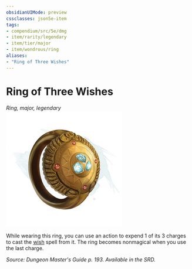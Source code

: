 ```yaml
---
obsidianUIMode: preview
cssclasses: json5e-item
tags:
- compendium/src/5e/dmg
- item/rarity/legendary
- item/tier/major
- item/wondrous/ring
aliases: 
- "Ring of Three Wishes"
---
```

# Ring of Three Wishes
*Ring, major, legendary*  
![](4-Resources/Compendium/items/img/ring-of-three-wishes.webp#right)  


While wearing this ring, you can use an action to expend 1 of its 3 charges to cast the [wish](4-Resources/Compendium/spells/wish.md) spell from it. The ring becomes nonmagical when you use the last charge.

*Source: Dungeon Master's Guide p. 193. Available in the SRD.*